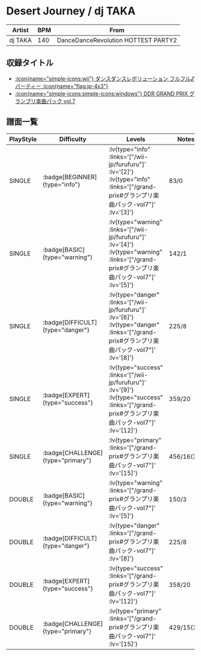 # Desert Journey / dj TAKA

|Artist|BPM|From|
|------|---|----|
|dj TAKA|140|DanceDanceRevolution HOTTEST PARTY2|

## 収録タイトル

- [ :icon{name="simple-icons:wii"} ダンスダンスレボリューション フルフル♪パーティー :icon{name="flag:jp-4x3"} ](/wii-jp/furufuru)
- [ :icon{name="simple-icons:simple-icons:windows"} DDR GRAND PRIX グランプリ楽曲パック vol.7](/grand-prix#グランプリ楽曲パック-vol7)

## 譜面一覧

|PlayStyle|Difficulty|Levels|Notes|Movie|
|---------|----------|------|-----|-----|
|SINGLE| :badge[BEGINNER]{type="info"} | :lv{type="info" :links='["/wii-jp/furufuru"]' :lv='[2]'}  :lv{type="info" :links='["/grand-prix#グランプリ楽曲パック-vol7"]' :lv='[3]'} |83/0||
|SINGLE| :badge[BASIC]{type="warning"} | :lv{type="warning" :links='["/wii-jp/furufuru"]' :lv='[4]'}  :lv{type="warning" :links='["/grand-prix#グランプリ楽曲パック-vol7"]' :lv='[5]'} |142/1||
|SINGLE| :badge[DIFFICULT]{type="danger"} | :lv{type="danger" :links='["/wii-jp/furufuru"]' :lv='[6]'}  :lv{type="danger" :links='["/grand-prix#グランプリ楽曲パック-vol7"]' :lv='[8]'} |225/8||
|SINGLE| :badge[EXPERT]{type="success"} | :lv{type="success" :links='["/wii-jp/furufuru"]' :lv='[9]'}  :lv{type="success" :links='["/grand-prix#グランプリ楽曲パック-vol7"]' :lv='[12]'} |359/20||
|SINGLE| :badge[CHALLENGE]{type="primary"} | :lv{type="primary" :links='["/grand-prix#グランプリ楽曲パック-vol7"]' :lv='[15]'} |456/16(35)||
|DOUBLE| :badge[BASIC]{type="warning"} | :lv{type="warning" :links='["/grand-prix#グランプリ楽曲パック-vol7"]' :lv='[5]'} |150/3||
|DOUBLE| :badge[DIFFICULT]{type="danger"} | :lv{type="danger" :links='["/grand-prix#グランプリ楽曲パック-vol7"]' :lv='[8]'} |225/8||
|DOUBLE| :badge[EXPERT]{type="success"} | :lv{type="success" :links='["/grand-prix#グランプリ楽曲パック-vol7"]' :lv='[12]'} |358/20||
|DOUBLE| :badge[CHALLENGE]{type="primary"} | :lv{type="primary" :links='["/grand-prix#グランプリ楽曲パック-vol7"]' :lv='[15]'} |429/15(35)||
